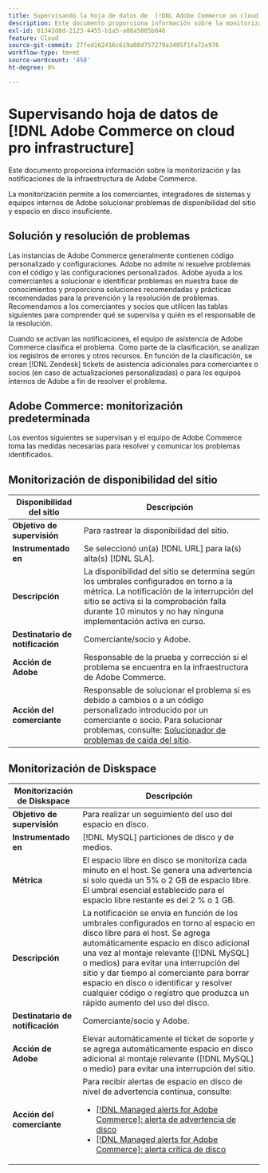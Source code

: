 ```yaml
---
title: Supervisando la hoja de datos de  [!DNL Adobe Commerce on cloud pro infrastructure]
description: Este documento proporciona información sobre la monitorización y las notificaciones de la infraestructura de Adobe Commerce.
exl-id: 01342d8d-2123-4455-b1a5-a08a5805b046
feature: Cloud
source-git-commit: 27fed162416c619a08d757279a3405f1fa72e976
workflow-type: tm+mt
source-wordcount: '458'
ht-degree: 0%

---
```



# Supervisando hoja de datos de [!DNL Adobe Commerce on cloud pro infrastructure]

Este documento proporciona información sobre la monitorización y las notificaciones de la infraestructura de Adobe Commerce.

La monitorización permite a los comerciantes, integradores de sistemas y equipos internos de Adobe solucionar problemas de disponibilidad del sitio y espacio en disco insuficiente.

## Solución y resolución de problemas

Las instancias de Adobe Commerce generalmente contienen código personalizado y configuraciones. Adobe no admite ni resuelve problemas con el código y las configuraciones personalizados. Adobe ayuda a los comerciantes a solucionar e identificar problemas en nuestra base de conocimientos y proporciona soluciones recomendadas y prácticas recomendadas para la prevención y la resolución de problemas. Recomendamos a los comerciantes y socios que utilicen las tablas siguientes para comprender qué se supervisa y quién es el responsable de la resolución.

Cuando se activan las notificaciones, el equipo de asistencia de Adobe Commerce clasifica el problema. Como parte de la clasificación, se analizan los registros de errores y otros recursos. En función de la clasificación, se crean [!DNL Zendesk] tickets de asistencia adicionales para comerciantes o socios (en caso de actualizaciones personalizadas) o para los equipos internos de Adobe a fin de resolver el problema.

## Adobe Commerce: monitorización predeterminada

Los eventos siguientes se supervisan y el equipo de Adobe Commerce toma las medidas necesarias para resolver y comunicar los problemas identificados.

## Monitorización de disponibilidad del sitio

| Disponibilidad del sitio | Descripción |
|------------|------------|
| **Objetivo de supervisión** | Para rastrear la disponibilidad del sitio. |
| **Instrumentado en** | Se seleccionó un(a) [!DNL URL] para la(s) alta(s) [!DNL SLA]. |
| **Descripción** | La disponibilidad del sitio se determina según los umbrales configurados en torno a la métrica. La notificación de la interrupción del sitio se activa si la comprobación falla durante 10 minutos y no hay ninguna implementación activa en curso. |
| **Destinatario de notificación** | Comerciante/socio y Adobe. |
| **Acción de Adobe** | Responsable de la prueba y corrección si el problema se encuentra en la infraestructura de Adobe Commerce. |
| **Acción del comerciante** | Responsable de solucionar el problema si es debido a cambios o a un código personalizado introducido por un comerciante o socio. Para solucionar problemas, consulte: [Solucionador de problemas de caída del sitio](https://experienceleague.adobe.com/docs/commerce-knowledge-base/kb/troubleshooting/site-down-or-unresponsive/magento-site-down-troubleshooter.html?lang=es). |

## Monitorización de Diskspace

| Monitorización de Diskspace | Descripción |
|------------|------------|
| **Objetivo de supervisión** | Para realizar un seguimiento del uso del espacio en disco. |
| **Instrumentado en** | [!DNL MySQL] particiones de disco y de medios. |
| **Métrica** | El espacio libre en disco se monitoriza cada minuto en el host. Se genera una advertencia si solo queda un 5% o 2 GB de espacio libre. El umbral esencial establecido para el espacio libre restante es del 2 % o 1 GB. |
| **Descripción** | La notificación se envía en función de los umbrales configurados en torno al espacio en disco libre para el host. Se agrega automáticamente espacio en disco adicional una vez al montaje relevante ([!DNL MySQL] o medios) para evitar una interrupción del sitio y dar tiempo al comerciante para borrar espacio en disco o identificar y resolver cualquier código o registro que produzca un rápido aumento del uso del disco. |
| **Destinatario de notificación** | Comerciante/socio y Adobe. |
| **Acción de Adobe** | Elevar automáticamente el ticket de soporte y se agrega automáticamente espacio en disco adicional al montaje relevante ([!DNL MySQL] o medio) para evitar una interrupción del sitio. |
| **Acción del comerciante** | Para recibir alertas de espacio en disco de nivel de advertencia continua, consulte: <ul><li>[[!DNL Managed alerts for Adobe Commerce]: alerta de advertencia de disco](https://experienceleague.adobe.com/es/docs/commerce-operations/tools/managed-alerts-for-adobe-commerce/managed-alerts-for-magento-commerce-disk-warning-alert)</li><li>[[!DNL Managed alerts for Adobe Commerce]: alerta crítica de disco](https://experienceleague.adobe.com/es/docs/commerce-operations/tools/managed-alerts-for-adobe-commerce/managed-alerts-for-magento-commerce-disk-critical-alert) </li></ul> |

